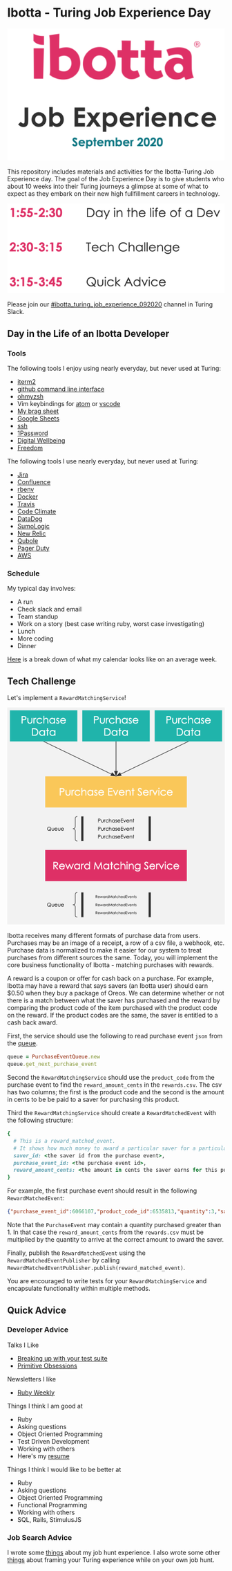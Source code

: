 # Ibotta - Turing Job Experience Day

![logo](/images/logo.png)

This repository includes materials and activities for the Ibotta-Turing Job Experience day. The goal of the Job Experience Day is to give students who about 10 weeks into their Turing journeys a glimpse at some of what to expect as they embark on their new high fullfillment careers in technology.

![Turing job experience agenda](/images/agenda.png)

Please join our [#ibotta_turing_job_experience_092020](https://join.slack.com/share/zt-hkq3puls-bz3WgxIo2blVnXenq6mUwQ) channel in Turing Slack.

## Day in the Life of an Ibotta Developer

### Tools
The following tools I enjoy using nearly everyday, but never used at Turing:
- [iterm2](https://iterm2.com/)
- [github command line interface](https://github.com/cli/cli)
- [ohmyzsh](https://ohmyz.sh/)
- Vim keybindings for [atom](https://atom.io/packages/vim-mode) or [vscode](https://github.com/VSCodeVim/Vim)
- [My brag sheet](docs.google.com)
- [Google Sheets](sheets.new)
- [ssh](https://www.ssh.com/ssh/)
- [1Password](https://1password.com/)
- [Digital Wellbeing](https://wellbeing.google/)
- [Freedom](https://freedom.to)

The following tools I use nearly everyday, but never used at Turing:
- [Jira](https://www.atlassian.com/software/jira)
- [Confluence](https://www.atlassian.com/software/confluence)
- [rbenv](https://github.com/rbenv/rbenv)
- [Docker](https://www.docker.com/)
- [Travis](https://travis-ci.org/)
- [Code Climate](https://codeclimate.com/)
- [DataDog](https://www.datadoghq.com/)
- [SumoLogic](https://www.sumologic.com/)
- [New Relic](https://newrelic.com/)
- [Qubole](https://www.qubole.com/)
- [Pager Duty](https://www.pagerduty.com/)
- [AWS](https://aws.amazon.com/console/)

### Schedule
My typical day involves:
- A run
- Check slack and email
- Team standup
- Work on a story (best case writing ruby, worst case investigating)
- Lunch
- More coding
- Dinner

[Here](https://docs.google.com/spreadsheets/d/e/2PACX-1vTNwmXHCptfvSzNENShDD4YHoJ73o31PbE7OcDFzFQHJydx31oRh01EY4Nkw4zwz3rRKiYFYpPveYfb/pubchart?oid=541947029&format=interactive) is a break down of what my calendar looks like on an average week.

## Tech Challenge

Let's implement a `RewardMatchingService`!

![Reward Matching Service Diagram](/images/reward_matching_service.png)

Ibotta receives many different formats of purchase data from users. Purchases may be an image of a receipt, a row of a csv file, a webhook, etc. Purchase data is normalized to make it easier for our system to treat purchases from different sources the same. Today, you will implement the core business functionality of Ibotta - matching purchases with rewards. 

A reward is a coupon or offer for cash back on a purchase. For example, Ibotta may have a reward that says savers (an Ibotta user) should earn $0.50 when they buy a package of Oreos. We can determine whether or not there is a match between what the saver has purchased and the reward by comparing the product code of the item purchased with the product code on the reward. If the product codes are the same, the saver is entitled to a cash back award.

First, the service should use the following to read purchase event `json` from the [queue](https://en.wikibooks.org/wiki/A-level_Computing/AQA/Paper_1/Fundamentals_of_data_structures/Queues).

```ruby
queue = PurchaseEventQueue.new
queue.get_next_purchase_event
```

Second the `RewardMatchingService` should use the `product_code` from the purchase event to find the `reward_amount_cents` in the `rewards.csv`. The csv has two columns; the first is the product code and the second is the amount in cents to be be paid to a saver for purchasing this product. 

Third the `RewardMatchingService` should create a `RewardMatchedEvent` with the following structure:

```ruby
{ 
  # This is a reward_matched_event.
  # It shows how much money to award a particular saver for a particular purchase event.
  saver_id: <the saver id from the purchase event>,
  purchase_event_id: <the purchase event id>,
  reward_amount_cents: <the amount in cents the saver earns for this purchase>
}
```

For example, the first purchase event should result in the following `RewardMatchedEvent`:
```json
{"purchase_event_id":6066107,"product_code_id":6535813,"quantity":3,"saver_id":6784182}
```

Note that the `PurchaseEvent` may contain a quantity purchased greater than 1. In that case the `reward_amount_cents` from the `rewards.csv` must be multiplied by the quantity to arrive at the correct amount to award the saver.

Finally, publish the `RewardMatchedEvent` using the `RewardMatchedEventPublisher` by calling `RewardMatchedEventPublisher.publish(reward_matched_event)`.

You are encouraged to write tests for your `RewardMatchingService` and encapsulate functionality within multiple methods.

## Quick Advice

### Developer Advice
Talks I Like
- [Breaking up with your test suite](https://www.youtube.com/watch?v=9_3RsSvgRd4)
- [Primitive Obsessions](https://www.youtube.com/watch?v=LhX5COR8WXc&t)

Newsletters I like
- [Ruby Weekly](https://rubyweekly.com/)

Things I think I am good at
- Ruby
- Asking questions
- Object Oriented Programming
- Test Driven Development
- Working with others
- Here's my [resume](https://docs.google.com/document/d/1YCUa9rONtHtwjBCBezwG8vaRPGrFVkUCORRmRW8Uk6o/edit?usp=sharing)

Things I think I would like to be better at
- Ruby
- Asking questions
- Object Oriented Programming
- Functional Programming
- Working with others 
- SQL, Rails, StimulusJS


### Job Search Advice
I wrote some [things](http://www.jessespevack.com/blog/2017/3/8/get-hired-how-i-went-from-bootcamp-grad-to-engineer) about my job hunt experience. I also wrote some other [things](http://www.jessespevack.com/blog/2019/3/4/stop-asking-about-mentorship) about framing your Turing experience while on your own job hunt.
